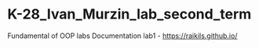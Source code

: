 # K-28_Ivan_Murzin_lab_second_term
Fundamental of OOP labs
Documentation lab1 - https://raikils.github.io/

